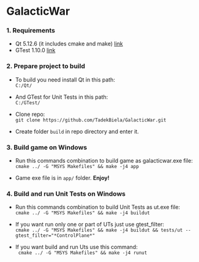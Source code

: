 # GalacticWar

### 1. Requirements

  * Qt 5.12.6 (it includes cmake and make) [link](http://download.qt.io/archive/qt/5.12/5.12.6/)
  * GTest 1.10.0 [link](https://github.com/google/googletest)


### 2. Prepare project to build

  * To build you need install Qt in this path: \
      `C:/Qt/`

  * And GTest for Unit Tests in this path: \
      `C:/GTest/`

  * Clone repo: \
      `git clone https://github.com/TadekBiela/GalacticWar.git`

  * Create folder `build` in repo directory and enter it.


### 3. Build game on Windows

  * Run this commands combination to build game as galacticwar.exe file: \
      `cmake ../ -G "MSYS Makefiles" && make -j4 app`

  * Game exe file is in `app/` folder. **Enjoy!**


### 4. Build and run Unit Tests on Windows

  * Run this commands combination to build Unit Tests as ut.exe file: \
      `cmake ../ -G "MSYS Makefiles" && make -j4 buildut`

  * If you want run only one or part of UTs just use gtest_filter: \
      `cmake ../ -G "MSYS Makefiles" && make -j4 buildut && tests/ut --gtest_filter="*ControlPlane*"`

  * If you want build and run Uts use this command: \
      ` cmake ../ -G "MSYS Makefiles" && make -j4 runut`
